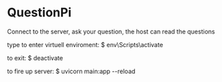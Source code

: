 # QuestionPi
Connect to the server, ask your question, the host can read the questions

type to enter virtuell enviroment:
$ env\Scripts\activate

to exit:
$ deactivate

to fire up server:
$ uvicorn main:app --reload